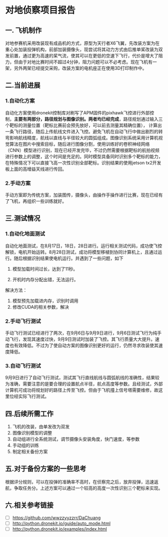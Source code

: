 # 对地侦察项目报告

## 一. 飞机制作

对地参赛机采用改装现有成品机的方式，原型为天行者X6飞翼，先改装方案为在重心处加装投弹机构，前部加装摄像头，现尝试将其动力方式由后推单桨改装为双发前置，通过更为高速的桨气流，使其可以在更低的空速下飞行，代价是增大了阻力，但由于对地比赛时间不超过4分钟，阻力问题可以不必考虑。现在飞机有一架，另外两架已经提交采购，改装方案的电机座正在使用3D打印制作中。

## 二.当前进展

### 1.自动化方案

自动化方案使用dronekit控制库对刷写了APM固件的pixhawk飞控进行外部控制，**主要有两部分，路径规划与图像识别。两者均已经完成**，路径规划通过输入三个靶标的测量位置（靶标比赛前会预先放好，可以前去测量其精确位置）， 计算出一条飞行路径，随后上传航线文件进入飞控。避免飞机在自动飞行中做出剧烈的转弯影响航线精度，航线以直线与半径较大的圆弧组成。图像识别系统采用计算机视觉算法在图片中搜索目标，随后进行图像分割，使用训练好的卷积神经网络（CNN）模型进行识别，现在已经开发完毕，不过仍然需要根据靶标的航拍视频进行参数上的调整，这个时间是充足的。同时模型具备同时识别多个靶标的能力，在特殊情况下可以直接飞高一次性识别全部靶标。识别结果的使用jetson tx2开发板上面的高增益天线进行传回。

### 2.手动方案

手动方案即为传统方案，加装图传，摄像头，由操作手操作进行比赛，现在已经有了飞机，再组织一些训练就好。

## 三.测试情况

### 1.自动化地面测试

自动化地面测试，在8月17日，18日，28日进行。运行相关测试代码，成功使飞控解锁，电机开始运转。8月28日测试，成功将模型移植到协同计算机上，且通过运行。随后根据识别结果使电机运行。并遇到了一些问题，如下

1. 模型加载时间过长，达到了11秒。                                                                      

2. 开机时内存分配出错，无法运行。

解决方法：

1. 模型预先加载进内存，识别时调用
2. 修改CUDA的相关参数，解决

### 2.手动飞行测试

手动飞行测试已经进行了两次，在9月6日与9月9日进行，9月6日测试飞行为纯手动飞行，发现其速度过快，9月9日测试时加装了飞控。其飞行质量大大提升。速度也有效降低。不过为了使自动方案的图像识别更好的运行，仍然寻求改装使其速度降低。

### 3.自动飞行测试

9月9日进行了自动飞行测试，测试其飞行直线航线与圆弧航线的准确性，结果较为准确，需要注意的是要合理的设置航点半径，航点高度等参数。且经测试，外部计算机可成功将规划好的路径上传至飞控。但由于飞机撞上信号塔需要维修，故这里位经实际飞行测试。

## 四.后续所需工作

1. 飞机的改装，由单发改为双发
2. 图像识别模型的调整
3. 自动组进行全系统测试，调节摄像头安装角度，快门速度，等参数
4. 手动组的训练
5. 制定相关备份方案

## 五.对于备份方案的一些思考

根据评分规则，可以在投弹的准确率不高时，在侦察完之后，放弃投弹，迅速返航，争取任务分。上述方案可以通过一个较高的高度一次性识别三个靶标来实现。

## 六.相关参考链接

- [ ] https://github.com/wwzzyyzzrr/DaChuang
- [ ] http://python.dronekit.io/guide/auto_mode.html
- [ ] http://python.dronekit.io/examples/index.html